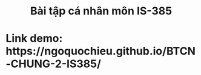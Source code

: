 <h1 align="center">Bài tập cá nhân môn IS-385</h1>
<h1>Link demo: https://ngoquochieu.github.io/BTCN-CHUNG-2-IS385/ </h1>
